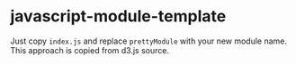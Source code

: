 # javascript-module-template

Just copy `index.js` and replace `prettyModule` with your new module name.
This approach is copied from d3.js source.

